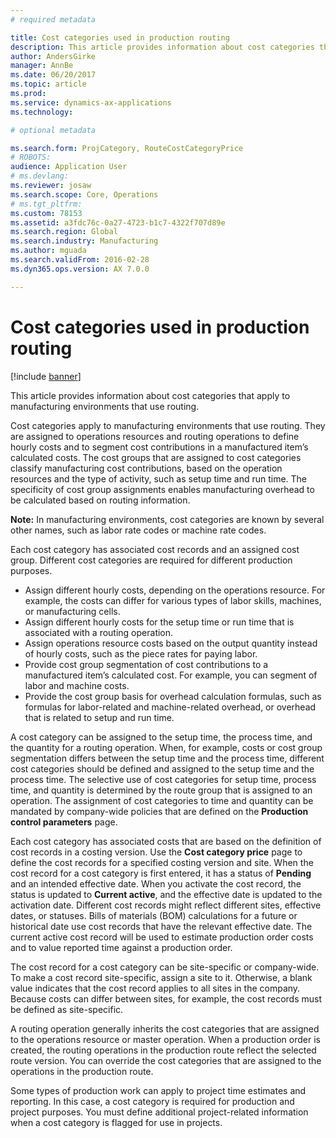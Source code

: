 ```yaml
---
# required metadata

title: Cost categories used in production routing
description: This article provides information about cost categories that apply to manufacturing environments that use routing.
author: AndersGirke
manager: AnnBe
ms.date: 06/20/2017
ms.topic: article
ms.prod: 
ms.service: dynamics-ax-applications
ms.technology: 

# optional metadata

ms.search.form: ProjCategory, RouteCostCategoryPrice
# ROBOTS: 
audience: Application User
# ms.devlang: 
ms.reviewer: josaw
ms.search.scope: Core, Operations
# ms.tgt_pltfrm: 
ms.custom: 78153
ms.assetid: a3fdc76c-0a27-4723-b1c7-4322f707d89e
ms.search.region: Global
ms.search.industry: Manufacturing
ms.author: mguada
ms.search.validFrom: 2016-02-28
ms.dyn365.ops.version: AX 7.0.0

---
```


# Cost categories used in production routing

[!include [banner](../includes/banner.md)]

This article provides information about cost categories that apply to manufacturing environments that use routing.

Cost categories apply to manufacturing environments that use routing. They are assigned to operations resources and routing operations to define hourly costs and to segment cost contributions in a manufactured item’s calculated costs. The cost groups that are assigned to cost categories classify manufacturing cost contributions, based on the operation resources and the type of activity, such as setup time and run time. The specificity of cost group assignments enables manufacturing overhead to be calculated based on routing information. 

**Note:** In manufacturing environments, cost categories are known by several other names, such as labor rate codes or machine rate codes. 

Each cost category has associated cost records and an assigned cost group. Different cost categories are required for different production purposes.

-   Assign different hourly costs, depending on the operations resource. For example, the costs can differ for various types of labor skills, machines, or manufacturing cells.
-   Assign different hourly costs for the setup time or run time that is associated with a routing operation.
-   Assign operations resource costs based on the output quantity instead of hourly costs, such as the piece rates for paying labor.
-   Provide cost group segmentation of cost contributions to a manufactured item’s calculated cost. For example, you can segment of labor and machine costs.
-   Provide the cost group basis for overhead calculation formulas, such as formulas for labor-related and machine-related overhead, or overhead that is related to setup and run time.

A cost category can be assigned to the setup time, the process time, and the quantity for a routing operation. When, for example, costs or cost group segmentation differs between the setup time and the process time, different cost categories should be defined and assigned to the setup time and the process time. The selective use of cost categories for setup time, process time, and quantity is determined by the route group that is assigned to an operation. The assignment of cost categories to time and quantity can be mandated by company-wide policies that are defined on the **Production control parameters** page. 

Each cost category has associated costs that are based on the definition of cost records in a costing version. Use the **Cost category price** page to define the cost records for a specified costing version and site. When the cost record for a cost category is first entered, it has a status of **Pending** and an intended effective date. When you activate the cost record, the status is updated to **Current active**, and the effective date is updated to the activation date. Different cost records might reflect different sites, effective dates, or statuses. Bills of materials (BOM) calculations for a future or historical date use cost records that have the relevant effective date. The current active cost record will be used to estimate production order costs and to value reported time against a production order. 

The cost record for a cost category can be site-specific or company-wide. To make a cost record site-specific, assign a site to it. Otherwise, a blank value indicates that the cost record applies to all sites in the company. Because costs can differ between sites, for example, the cost records must be defined as site-specific. 

A routing operation generally inherits the cost categories that are assigned to the operations resource or master operation. When a production order is created, the routing operations in the production route reflect the selected route version. You can override the cost categories that are assigned to the operations in the production route. 

Some types of production work can apply to project time estimates and reporting. In this case, a cost category is required for production and project purposes. You must define additional project-related information when a cost category is flagged for use in projects.



